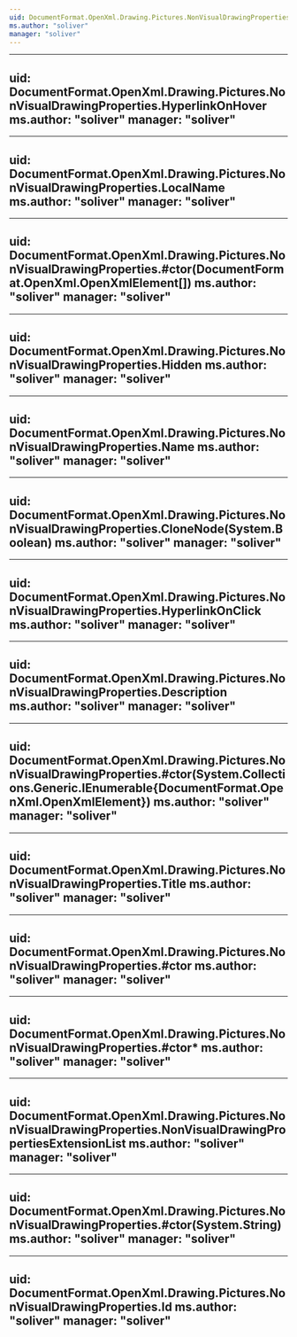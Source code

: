 ```yaml
---
uid: DocumentFormat.OpenXml.Drawing.Pictures.NonVisualDrawingProperties
ms.author: "soliver"
manager: "soliver"
---
```


---
uid: DocumentFormat.OpenXml.Drawing.Pictures.NonVisualDrawingProperties.HyperlinkOnHover
ms.author: "soliver"
manager: "soliver"
---

---
uid: DocumentFormat.OpenXml.Drawing.Pictures.NonVisualDrawingProperties.LocalName
ms.author: "soliver"
manager: "soliver"
---

---
uid: DocumentFormat.OpenXml.Drawing.Pictures.NonVisualDrawingProperties.#ctor(DocumentFormat.OpenXml.OpenXmlElement[])
ms.author: "soliver"
manager: "soliver"
---

---
uid: DocumentFormat.OpenXml.Drawing.Pictures.NonVisualDrawingProperties.Hidden
ms.author: "soliver"
manager: "soliver"
---

---
uid: DocumentFormat.OpenXml.Drawing.Pictures.NonVisualDrawingProperties.Name
ms.author: "soliver"
manager: "soliver"
---

---
uid: DocumentFormat.OpenXml.Drawing.Pictures.NonVisualDrawingProperties.CloneNode(System.Boolean)
ms.author: "soliver"
manager: "soliver"
---

---
uid: DocumentFormat.OpenXml.Drawing.Pictures.NonVisualDrawingProperties.HyperlinkOnClick
ms.author: "soliver"
manager: "soliver"
---

---
uid: DocumentFormat.OpenXml.Drawing.Pictures.NonVisualDrawingProperties.Description
ms.author: "soliver"
manager: "soliver"
---

---
uid: DocumentFormat.OpenXml.Drawing.Pictures.NonVisualDrawingProperties.#ctor(System.Collections.Generic.IEnumerable{DocumentFormat.OpenXml.OpenXmlElement})
ms.author: "soliver"
manager: "soliver"
---

---
uid: DocumentFormat.OpenXml.Drawing.Pictures.NonVisualDrawingProperties.Title
ms.author: "soliver"
manager: "soliver"
---

---
uid: DocumentFormat.OpenXml.Drawing.Pictures.NonVisualDrawingProperties.#ctor
ms.author: "soliver"
manager: "soliver"
---

---
uid: DocumentFormat.OpenXml.Drawing.Pictures.NonVisualDrawingProperties.#ctor*
ms.author: "soliver"
manager: "soliver"
---

---
uid: DocumentFormat.OpenXml.Drawing.Pictures.NonVisualDrawingProperties.NonVisualDrawingPropertiesExtensionList
ms.author: "soliver"
manager: "soliver"
---

---
uid: DocumentFormat.OpenXml.Drawing.Pictures.NonVisualDrawingProperties.#ctor(System.String)
ms.author: "soliver"
manager: "soliver"
---

---
uid: DocumentFormat.OpenXml.Drawing.Pictures.NonVisualDrawingProperties.Id
ms.author: "soliver"
manager: "soliver"
---
